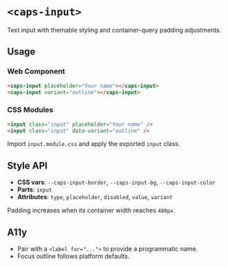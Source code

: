 # `<caps-input>`

Text input with themable styling and container-query padding adjustments.

## Usage

### Web Component

```html
<caps-input placeholder="Your name"></caps-input>
<caps-input variant="outline"></caps-input>
```

### CSS Modules

```html
<input class="input" placeholder="Your name" />
<input class="input" data-variant="outline" />
```

Import `input.module.css` and apply the exported `input` class.

## Style API

- **CSS vars**: `--caps-input-border`, `--caps-input-bg`, `--caps-input-color`
- **Parts**: `input`
- **Attributes**: `type`, `placeholder`, `disabled`, `value`, `variant`

Padding increases when its container width reaches `480px`.

## A11y

- Pair with a `<label for="...">` to provide a programmatic name.
- Focus outline follows platform defaults.
